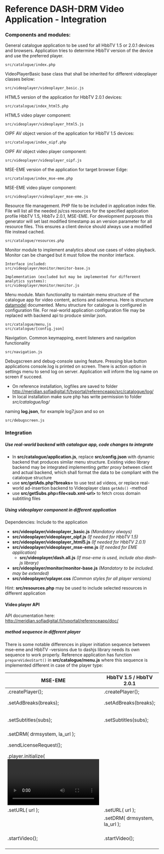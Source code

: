 # Reference DASH-DRM Video Application - Integration


### Components and modules:

General catalogue application to be used for all HbbTV 1.5 or 2.0.1 devices and browsers. 
Application tries to determine HbbTV version of the device and use the preferred player.

	src/catalogue/index.php

VideoPlayerBasic base class that shall be inherited for different videoplayer classes below:

	src/videoplayer/videoplayer_basic.js

HTML5 version of the application for HbbTV 2.0.1 devices:

	src/catalogue/index_html5.php

HTML5 video player component:

	src/videoplayer/videoplayer_html5.js

OIPF AV object version of the application for HbbTV 1.5 devices:

	src/catalogue/index_oipf.php

OIPF AV object video player component:

	src/videoplayer/videoplayer_oipf.js

MSE-EME version of the application for target browser Edge:

	src/catalogue/index_mse-eme.php

MSE-EME video player component:

	src/videoplayer/videoplayer_mse-eme.js
	
Resource file management. PHP file to be included in application index file. File will list all the needed js/css resources for the specified application profile HbbTV 1.5, HbbTv 2.0.1, MSE-EME.
For development purposes this generator will set last modified timestamp as an version parameter for all resource files. This ensures a client device should always use a modified file instead cached.
	
	src/catalogue/resources.php

Monitor module to implement analytics about use cases of video playback. Monitor can be changed but it must follow the monitor interface.

	Interface included:
	src/videoplayer/monitor/monitor-base.js
	
	Implementation (excluded but may be implemented for differeent analytics systems):
	src/videoplayer/monitor/monitor.js



Menu module. Main functionality to maintain menu structure of the catalogue app for video content, actions and submenus. Here is structure [datamodel] documented.
Menu structure for catalogue is configured in configuration file. For real-world application configuration file may be replaced with backend api to produce similar json.

	src/catalogue/menu.js
	src/catalogue/[config.json]


Navigation. Common keymapping, event listeners and navigation functionality

	src/navigation.js

Debugscreen and debug-console saving feature. Pressing blue button applications console.log is printed on screen.
There is action option in settings menu to send log on server. Application will inform the log name on screen if succeed.

 * On reference installation, logfiles are saved to folder     http://meridian.sofiadigital.fi/tvportal/referenceapp/src/catalogue/log/
 * In local installation make sure php has write permission to folder *src/catalogue/log/*

naming **log<number>.json**, for example log7.json and so on

	src/debugscreen.js


### Integration

##### Use real-world backend with catalogue app, code changes to integrate

* In **src/catalogue/application.js**, replace **src/config.json** with dynamic backend that produces similar menu structure. 
Existing video library backend may be integrated implementing *getter proxy* between client and actual backend, 
which shall format the data to be compliant with the cataloque structure
* use **src/getAds.php?breaks=<breaks amount>** to use test ad videos, or replace real-world ad-insertion backend to Videoplayer class `getAds()` -method
* use **src/getSubs.php=file<sub.xml-url>** to fetch cross domain subtitling files 

##### Using videoplayer component in different application

Dependencies: Include to the application
 * **src/videoplayer/videoplayer_basic.js** *(Mandatory always)*
 * **src/videoplayer/videoplayer_oipf.js** *(If needed for HbbTV 1.5)*
 * **src/videoplayer/videoplayer_html5.js** *(If needed for HbbTV 2.0.1)*
 * **src/videoplayer/videoplayer_mse-eme.js** *(If needed for EME application)*
     * **src/videoplayer/dash.all.js** *(If mse-eme is used, include also dash-js library)*
 * **src/videoplayer/monitor/monitor-base.js** *(Mandatory to be included. may be extended)*
 * **src/videoplayer/vplayer.css** *(Common styles for all player versions)*

Hint: **src/resources.php** may be used to include selected resources in different application


#### Video player API

API documentation here: http://meridian.sofiadigital.fi/tvportal/referenceapp/doc/

##### method sequence in different player

There is some notable differences in player initiation sequence between mse-eme and HbbTV -versions due to dashjs library needs its own sequence to work properly.
Reference application has function `prepareVideoStart()` in **src/catalogue/menu.js** where this sequence is implemented different in case of the player type:

MSE-EME | HbbTV 1.5 / HbbTV 2.0.1 | Notes
------------ | ------------- | -------
.createPlayer(); | .createPlayer(); |
.setAdBreaks(breaks); | .setAdBreaks(breaks); | param *breaks* shall contain a list of ads or set false if no ads used
.setSubtitles(subs); | .setSubtitles(subs); | param *subs* shall contain a list of OOB subtitles or set null if no OOB subtitles are used
.setDRM( drmsystem, la_url );|  | if No DRM, call .setDRM( false );
.sendLicenseRequest(); | | For HbbTV players this is called explicitly later
.player.initialize( <video object>, null, false); | | *player* is the dashjs player instance and <video object> is the html5 element
.setURL( url ); |  .setURL( url ); |
|  | .setDRM( drmsystem, la_url ); | if No DRM, call .setDRM( false );
| .startVideo(); | .startVideo(); | after this players can handle DRM/subtitles/events/ads properly and playback should start soon


[//]: # (references)

[tools]: <https://github.com/HbbTV-Association/ReferenceApplication/tree/master/tools>
[integration]: <https://github.com/HbbTV-Association/ReferenceApplication/blob/master/doc/integration.md>
[installation]: <https://github.com/HbbTV-Association/ReferenceApplication/blob/master/doc/installation_testing.md>
[datamodel]: <https://github.com/HbbTV-Association/ReferenceApplication/blob/master/doc/datamodel.md>
[config.json]: <https://github.com/HbbTV-Association/ReferenceApplication/blob/master/src/catalogue/config.json>



